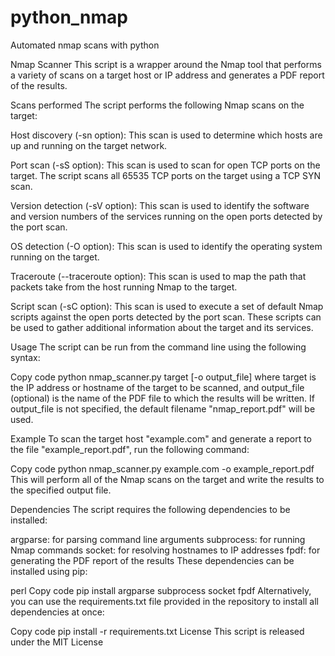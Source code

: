 # python_nmap
Automated nmap scans with python 


Nmap Scanner
This script is a wrapper around the Nmap tool that performs a variety of scans on a target host or IP address and generates a PDF report of the results.

Scans performed
The script performs the following Nmap scans on the target:

Host discovery (-sn option): This scan is used to determine which hosts are up and running on the target network.

Port scan (-sS option): This scan is used to scan for open TCP ports on the target. The script scans all 65535 TCP ports on the target using a TCP SYN scan.

Version detection (-sV option): This scan is used to identify the software and version numbers of the services running on the open ports detected by the port scan.

OS detection (-O option): This scan is used to identify the operating system running on the target.

Traceroute (--traceroute option): This scan is used to map the path that packets take from the host running Nmap to the target.

Script scan (-sC option): This scan is used to execute a set of default Nmap scripts against the open ports detected by the port scan. These scripts can be used to gather additional information about the target and its services.

Usage
The script can be run from the command line using the following syntax:


Copy code
python nmap_scanner.py target [-o output_file]
where target is the IP address or hostname of the target to be scanned, and output_file (optional) is the name of the PDF file to which the results will be written. If output_file is not specified, the default filename "nmap_report.pdf" will be used.

Example
To scan the target host "example.com" and generate a report to the file "example_report.pdf", run the following command:

Copy code
python nmap_scanner.py example.com -o example_report.pdf
This will perform all of the Nmap scans on the target and write the results to the specified output file.

Dependencies
The script requires the following dependencies to be installed:

argparse: for parsing command line arguments
subprocess: for running Nmap commands
socket: for resolving hostnames to IP addresses
fpdf: for generating the PDF report of the results
These dependencies can be installed using pip:

perl
Copy code
pip install argparse subprocess socket fpdf
Alternatively, you can use the requirements.txt file provided in the repository to install all dependencies at once:

Copy code
pip install -r requirements.txt
License
This script is released under the MIT License
